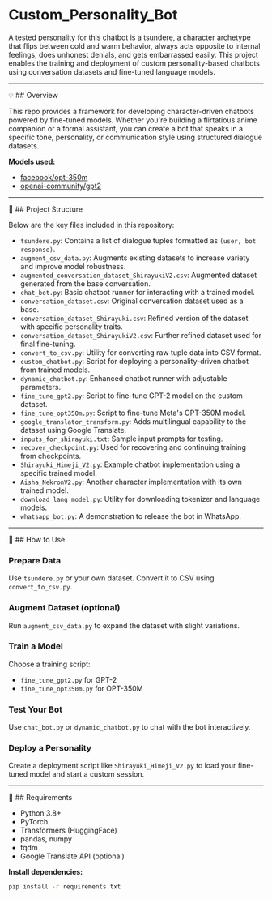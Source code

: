 # Custom_Personality_Bot

A tested personality for this chatbot is a tsundere, a character archetype that flips between cold and warm behavior, always acts opposite to internal feelings, does unhonest denials, and gets embarrassed easily. This project enables the training and deployment of custom personality-based chatbots using conversation datasets and fine-tuned language models.

---

💡 ## Overview

This repo provides a framework for developing character-driven chatbots powered by fine-tuned models. Whether you're building a flirtatious anime companion or a formal assistant, you can create a bot that speaks in a specific tone, personality, or communication style using structured dialogue datasets.

**Models used:**

* [facebook/opt-350m](https://huggingface.co/facebook/opt-350m)
* [openai-community/gpt2](https://huggingface.co/openai-community/gpt2)

---

📁 ## Project Structure

Below are the key files included in this repository:

* `tsundere.py`: Contains a list of dialogue tuples formatted as `(user, bot response)`.
* `augment_csv_data.py`: Augments existing datasets to increase variety and improve model robustness.
* `augmented_conversation_dataset_ShirayukiV2.csv`: Augmented dataset generated from the base conversation.
* `chat_bot.py`: Basic chatbot runner for interacting with a trained model.
* `conversation_dataset.csv`: Original conversation dataset used as a base.
* `conversation_dataset_Shirayuki.csv`: Refined version of the dataset with specific personality traits.
* `conversation_dataset_ShirayukiV2.csv`: Further refined dataset used for final fine-tuning.
* `convert_to_csv.py`: Utility for converting raw tuple data into CSV format.
* `custom_chatbot.py`: Script for deploying a personality-driven chatbot from trained models.
* `dynamic_chatbot.py`: Enhanced chatbot runner with adjustable parameters.
* `fine_tune_gpt2.py`: Script to fine-tune GPT-2 model on the custom dataset.
* `fine_tune_opt350m.py`: Script to fine-tune Meta's OPT-350M model.
* `google_translator_transform.py`: Adds multilingual capability to the dataset using Google Translate.
* `inputs_for_shirayuki.txt`: Sample input prompts for testing.
* `recover_checkpoint.py`: Used for recovering and continuing training from checkpoints.
* `Shirayuki_Himeji_V2.py`: Example chatbot implementation using a specific trained model.
* `Aisha_NekronV2.py`: Another character implementation with its own trained model.
* `download_lang_model.py`: Utility for downloading tokenizer and language models.
* `whatsapp_bot.py`: A demonstration to release the bot in WhatsApp.

---

🚀 ## How to Use

### Prepare Data

Use `tsundere.py` or your own dataset. Convert it to CSV using `convert_to_csv.py`.

### Augment Dataset (optional)

Run `augment_csv_data.py` to expand the dataset with slight variations.

### Train a Model

Choose a training script:

* `fine_tune_gpt2.py` for GPT-2
* `fine_tune_opt350m.py` for OPT-350M

### Test Your Bot

Use `chat_bot.py` or `dynamic_chatbot.py` to chat with the bot interactively.

### Deploy a Personality

Create a deployment script like `Shirayuki_Himeji_V2.py` to load your fine-tuned model and start a custom session.

---

🔧 ## Requirements

* Python 3.8+
* PyTorch
* Transformers (HuggingFace)
* pandas, numpy
* tqdm
* Google Translate API (optional)

**Install dependencies:**

```bash
pip install -r requirements.txt
